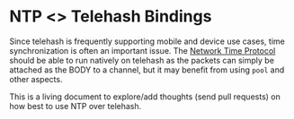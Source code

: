 NTP <> Telehash Bindings
=========================

Since telehash is frequently supporting mobile and device use cases, time synchronization is often an important issue. The [Network Time Protocol](http://en.wikipedia.org/wiki/Network_Time_Protocol) should be able to run natively on telehash as the packets can simply be attached as the BODY to a channel, but it may benefit from using `pool` and other aspects.

This is a living document to explore/add thoughts (send pull requests) on how best to use NTP over telehash.